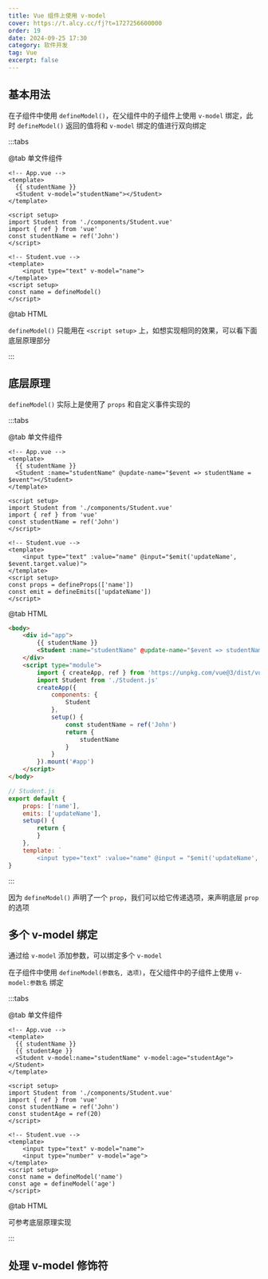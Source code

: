 ```yaml
---
title: Vue 组件上使用 v-model
cover: https://t.alcy.cc/fj?t=1727256600000
order: 19
date: 2024-09-25 17:30
category: 软件开发
tag: Vue
excerpt: false
---
```


## 基本用法

在子组件中使用 `defineModel()`，在父组件中的子组件上使用 `v-model` 绑定，此时 `defineModel()` 返回的值将和 `v-model` 绑定的值进行双向绑定

:::tabs

@tab 单文件组件

```vue
<!-- App.vue -->
<template>
  {{ studentName }}
  <Student v-model="studentName"></Student>
</template>

<script setup>
import Student from './components/Student.vue'
import { ref } from 'vue'
const studentName = ref('John')
</script>
```

```vue
<!-- Student.vue -->
<template>
    <input type="text" v-model="name">
</template>
<script setup>
const name = defineModel()
</script>
```
@tab HTML

`defineModel()` 只能用在 `<script setup>` 上，如想实现相同的效果，可以看下面底层原理部分

:::

## 底层原理

`defineModel()` 实际上是使用了 `props` 和自定义事件实现的

:::tabs

@tab 单文件组件

```vue
<!-- App.vue -->
<template>
  {{ studentName }}
  <Student :name="studentName" @update-name="$event => studentName = $event"></Student>
</template>

<script setup>
import Student from './components/Student.vue'
import { ref } from 'vue'
const studentName = ref('John')
</script>
```

```vue
<!-- Student.vue -->
<template>
    <input type="text" :value="name" @input="$emit('updateName', $event.target.value)">
</template>
<script setup>
const props = defineProps(['name'])
const emit = defineEmits(['updateName'])
</script>
```

@tab HTML

```html
<body>
    <div id="app">
        {{ studentName }}
        <Student :name="studentName" @update-name="$event => studentName = $event"></Student>
    </div>
    <script type="module">
        import { createApp, ref } from 'https://unpkg.com/vue@3/dist/vue.esm-browser.js'
        import Student from './Student.js'
        createApp({
            components: {
                Student
            },
            setup() {
                const studentName = ref('John')
                return {
                    studentName
                }
            }
        }).mount('#app')
    </script>
</body>
```

```javascript
// Student.js
export default {
    props: ['name'],
    emits: ['updateName'],
    setup() {
        return {
        }
    },
    template: `
        <input type="text" :value="name" @input = "$emit('updateName', $event.target.value)">`
}
```

:::

因为 `defineModel()` 声明了一个 `prop`，我们可以给它传递选项，来声明底层 `prop` 的选项

## 多个 v-model 绑定

通过给 `v-model` 添加参数，可以绑定多个 `v-model`

在子组件中使用 `defineModel(参数名, 选项)`，在父组件中的子组件上使用 `v-model:参数名` 绑定

:::tabs

@tab 单文件组件

```vue
<!-- App.vue -->
<template>
  {{ studentName }}
  {{ studentAge }}
  <Student v-model:name="studentName" v-model:age="studentAge"></Student>
</template>

<script setup>
import Student from './components/Student.vue'
import { ref } from 'vue'
const studentName = ref('John')
const studentAge = ref(20)
</script>
```

```vue
<!-- Student.vue -->
<template>
    <input type="text" v-model="name">
    <input type="number" v-model="age">
</template>
<script setup>
const name = defineModel('name')
const age = defineModel('age')
</script>
```

@tab HTML

可参考底层原理实现

:::

## 处理 v-model 修饰符
